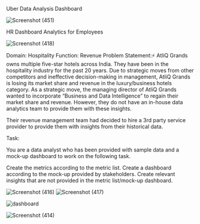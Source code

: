 Uber Data Analysis Dashboard 

![Screenshot (451)](https://github.com/user-attachments/assets/3fa70cc5-af35-4d8a-8240-7c34accec987)






HR Dashboard Analytics for Employees

![Screenshot (418)](https://github.com/user-attachments/assets/03dee5f2-7e9a-4202-b8c9-94fc64a038a2)

































Domain:  Hospitality       Function: Revenue
Problem Statement:⚡
AtliQ Grands owns multiple five-star hotels across India. 
They have been in the hospitality industry for the past 20 years.
 Due to strategic moves from other competitors and ineffective decision-making in management,
 AtliQ Grands is losing its market share and revenue in the luxury/business hotels category.
 As a strategic move, the managing director of AtliQ Grands wanted to incorporate “Business and Data Intelligence” to regain their market share and revenue.
 However, they do not have an in-house data analytics team to provide them with these insights.

Their revenue management team had decided to hire a 3rd party service provider to provide them with insights from their historical data.

Task:  

You are a data analyst who has been provided with sample data and a mock-up dashboard to work on the following task. 

Create the metrics according to the metric list.
Create a dashboard according to the mock-up provided by stakeholders.
Create relevant insights that are not provided in the metric list/mock-up dashboard.


![Screenshot (416)](https://github.com/user-attachments/assets/fdc33a25-a750-4b54-97fc-bff7a95594f0)
![Screenshot (417)](https://github.com/user-attachments/assets/772d3fe1-fd71-484f-9b53-2e6c741b776e)


![dashboard](https://github.com/user-attachments/assets/6d1ebe58-80e3-4e41-9e7b-f3771de3a832)

![Screenshot (414)](https://github.com/user-attachments/assets/1f3aa0aa-1cec-4334-b60e-179da69d36df)

